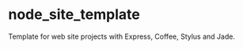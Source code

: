 node_site_template
==================

Template for web site projects with Express, Coffee, Stylus and Jade.